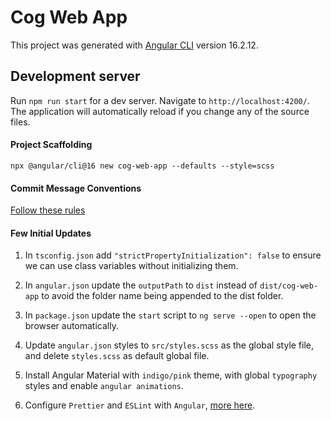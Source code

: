 # Cog Web App

This project was generated with [Angular CLI](https://github.com/angular/angular-cli) version 16.2.12.

## Development server

Run `npm run start` for a dev server. Navigate to `http://localhost:4200/`. The application will automatically reload if you change any of the source files.

#### Project Scaffolding
`npx @angular/cli@16 new cog-web-app --defaults --style=scss`

#### Commit Message Conventions
 [Follow these rules](https://medium.com/swlh/writing-better-commit-messages-9b0b6ff60c67)

#### Few Initial Updates
 1. In `tsconfig.json` add `"strictPropertyInitialization": false` to ensure we can use class variables without initializing them.

  2. In `angular.json` update the `outputPath` to `dist` instead of `dist/cog-web-app` to avoid the folder name being appended to the dist folder.

  3. In `package.json` update the `start` script to `ng serve --open` to open the browser automatically.

  4. Update `angular.json` styles to  `src/styles.scss` as the global style file, and delete `styles.scss` as default global file.

  5. Install Angular Material with `indigo/pink` theme, with global `typography` styles and enable `angular animations`.

  6. Configure `Prettier` and `ESLint` with `Angular`, [more here](https://itnext.io/configure-prettier-and-eslint-with-angular-e7b4ce979cd8).
